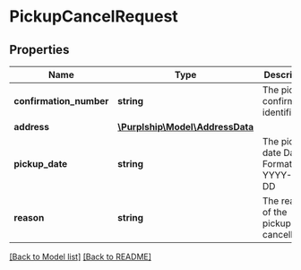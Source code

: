 # PickupCancelRequest

## Properties

Name | Type | Description | Notes
------------ | ------------- | ------------- | -------------
**confirmation_number** | **string** | The pickup confirmation identifier | 
**address** | [**\Purplship\Model\AddressData**](AddressData.md) |  | [optional] 
**pickup_date** | **string** | The pickup date  Date Format: YYYY-MM-DD | [optional] 
**reason** | **string** | The reason of the pickup cancellation | [optional] 

[[Back to Model list]](../README.md#documentation-for-models) [[Back to README]](../README.md)

